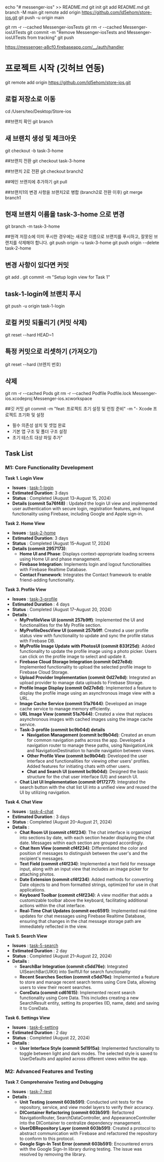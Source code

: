 echo "# messenger-ios" >> README.md
git init
git add README.md
git branch -M main
git remote add origin https://github.com/ld5ehom/store-ios.git
git push -u origin main

git rm -r --cached Messenger-iosTests
git rm -r --cached Messenger-iosUITests
git commit -m "Remove Messenger-iosTests and Messenger-iosUITests from tracking"
git push

https://messenger-a8cf0.firebaseapp.com/__/auth/handler


# 프로젝트 시작 (깃허브 연동)
git remote add origin https://github.com/ld5ehom/store-ios.git

## 로컬 저장소로 이동
cd /Users/teo/Desktop/Store-ios

##브랜치 확인
git branch

## 새 브랜치 생성 및 체크아웃
git checkout -b task-3-home

##브랜치 전환
git checkout task-3-home

##브랜치 2로 전환
git checkout branch2


##메인 브랜치에 추가하기
git pull

##브랜치1의 변경 사항을 브랜치2로 병합 (branch2로 전환 이후)
git merge branch1

## 현재 브랜치 이름을 task-3-home 으로 변경
git branch -m task-3-home

##원격 저장소에 이미 푸시한 경우에는 새로운 이름으로 브랜치를 푸시하고, 잘못된 브랜치를 삭제해야 합니다.
git push origin -u task-3-home
git push origin --delete task-2-home




## 변경 사항이 있다면 커밋
git add .
git commit -m "Setup login view for Task 1"

## task-1-login에 브랜치 푸시
git push -u origin task-1-login


## 로컬 커밋 되돌리기 (커밋 삭제)
git reset --hard HEAD~1


## 특정 커밋으로 리셋하기 (가져오기)
git reset --hard (브렌치 번호)


## 삭제 
git rm -r --cached Pods
git rm -r --cached Podfile Podfile.lock Messenger-ios.xcodeproj Messenger-ios.xcworkspace


##깃 커밋 
git commit -m "feat: 프로젝트 초기 설정 및 런칭 준비" -m "- Xcode 프로젝트 초기화 및 설정
- 필수 의존성 설치 및 셋업 완료
- 기본 앱 구조 및 폴더 구조 설정
- 초기 테스트 대상 파일 추가"



## Task List
### M1: Core Functionality Development

**Task 1. Login View**
   - **Issues** : [task-1-login](https://github.com/ld5ehom/messenger-ios/tree/task-1-login)
   - **Estimated Duration**: 3 days
   - **Status** : Completed (August 13–August 15, 2024)
   - **Details (commit 5a76f48)** : Updated the login UI view and implemented user authentication with secure login, registration features, and logout functionality using Firebase, including Google and Apple sign-in.

   
**Task 2. Home View**
   - **Issues** : [task-2-home](https://github.com/ld5ehom/messenger-ios/tree/task-2-home)
   - **Estimated Duration**: 3 days
   - **Status** : Completed (August 15–August 17, 2024)
   - **Details (commit 2957173)**:  
     - **Home UI and Phase**: Displays context-appropriate loading screens using Home UI and phase management.  
     - **Firebase Integration**: Implements login and logout functionalities with Firebase Realtime Database.  
     - **Contact Framework**: Integrates the Contact framework to enable friend-adding functionality.


**Task 3. Profile View**
   - **Issues** : [task-3-profile](https://github.com/ld5ehom/messenger-ios/tree/task-3-profile)
   - **Estimated Duration** : 4 days
   - **Status** : Completed (August 17–August 20, 2024)
   - **Details** : 
     - **MyProfileView UI (commit 257b9ff)**: Implemented the UI and functionalities for the My Profile section.
     - **MyProfileDescView UI (commit 257b9ff**: Created a user profile status view with functionality to update and sync the profile status with Firebase DB.
     - **MyProfile Image Update with PhotosUI (commit 833f25d)**: Added functionality to update the profile image using a photo picker. Users can click on the profile image to select and update it.
     - **Firebase Cloud Storage Integration (commit 0d27e8d)**: Implemented functionality to upload the selected profile image to Firebase Cloud Storage.
     - **Upload Provider Implementation (commit 0d27e8d)**: Integrated an upload provider to manage data uploads to Firebase Storage.
     - **Profile Image Display (commit 0d27e8d)**: Implemented a feature to display the profile image using an asynchronous image view with a URL.
     - **Image Cache Service (commit 51a7644)**: Developed an image cache service to manage memory efficiently.
     - **URL Image View (commit 51a7644)**: Created a view that replaces asynchronous images with cached images using the image cache service.
     - **Task-3-profile (commit bc9b04d) details**
         - **Navigation Management (commit bc9b04d)**: Created an enum for common navigation paths across the app. Developed a navigation router to manage these paths, using NavigationLink and NavigationDestination to handle navigation between views.     
         - **Other Profile View (commit bc9b04d)**: Developed the user interface and functionalities for viewing other users' profiles. Added features for initiating chats with other users.
         - **Chat and Search UI (commit bc9b04d)**: Designed the basic structure for the chat user interface (UI) and search UI.
     - **Chat List UI Implementation (commit 0f17277)**: Integrated the search button with the chat list UI into a unified view and reused the UI by utilizing navigation.


**Task 4. Chat View**
   - **Issues** : [task-4-chat](https://github.com/ld5ehom/messenger-ios/tree/task-4-chat)
   - **Estimated Duration** : 3 days
   - **Status** : Completed (August 20–August 21, 2024)
   - **Details** : 
     - **Chat Room UI (commit cf4f234)**: The chat interface is organized into sections by date, with each section header displaying the chat date. Messages within each section are grouped accordingly.
     - **Chat Item VIew (commit cf4f234)**: Differentiated the color and position of messages to distinguish between the user's and the recipient's messages.    
     - **Text Field (commit cf4f234)**: Implemented a text field for message input, along with an input view that includes an image picker for attaching photos.
     - **Date Extension (commit cf4f234)**: Added methods for converting Date objects to and from formatted strings, optimized for use in chat applications.
     - **Keyboard Toolbar (commit cf4f234)**: A view modifier that adds a customizable toolbar above the keyboard, facilitating additional actions within the chat interface.
     - **Real-Time Chat Updates (commit eec6591)**: Implemented real-time updates for chat messages using Firebase Realtime Database, ensuring that changes in the chat message storage path are immediately reflected in the view.


**Task 5. Search View**
   - **Issues** : [task-5-search](https://github.com/ld5ehom/messenger-ios/tree/task-5-search)
   - **Estimated Duration** : 2 day
   - **Status** : Completed (August 21–August 22, 2024)
   - **Details** : 
     - **SearchBar Integration (commit c5dd76e)**: Integrated UISearchBar(UIKit) into SwiftUI for search functionality
     - **Recent Searches Section (commit c5dd76e)**: Implemented a feature to store and manage recent search terms using Core Data, allowing users to view their recent searches.
     - **CoreData (commit cd61615)**: Implemented recent search functionality using Core Data. This includes creating a new SearchResult entity, setting its properties (ID, name, date) and saving it to CoreData.


**Task 6. Settings View**
   - **Issues** : [task-6-setting](https://github.com/ld5ehom/messenger-ios/tree/task-6-setting)
   - **Estimated Duration** : 2 day
   - **Status** : Completed (August 22, 2024)
   - **Details** : 
     - **User Interface Style (commit 5d1915a)**: Implemented functionality to toggle between light and dark modes. The selected style is saved to UserDefaults and applied across different views within the app.

### M2: Advanced Features and Testing

**Task 7. Comprehensive Testing and Debugging**
   - **Issues** : [task-7-test](https://github.com/ld5ehom/messenger-ios/tree/task-7-test)
   - **Details** : 
     - **Unit Testing (commit 603b591)**: Conducted unit tests for the repository, service, and view model layers to verify their accuracy.  
     - **DIContainer Refactoring (commit 603b591)**: Refactored NavigationRouter, SearchDataController, and AppearanceController into the DIContainer to centralize dependency management.
     - **UserDBRepository Layer (commit 603b591)**: Created a protocol to abstract communication with Firebase and refactored the repository to conform to this protocol.
     - **Google Sign-In Test Error (commit 603b591)**: Encountered errors with the Google Sign-In library during testing. The issue was resolved by removing the library.
     
